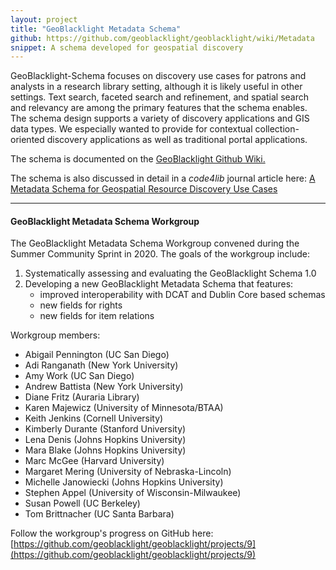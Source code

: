 ```yaml
---
layout: project
title: "GeoBlacklight Metadata Schema"
github: https://github.com/geoblacklight/geoblacklight/wiki/Metadata
snippet: A schema developed for geospatial discovery
---
```

GeoBlacklight-Schema focuses on discovery use cases for patrons and analysts in a research library setting, although it is likely useful in other settings. Text search, faceted search and refinement, and spatial search and relevancy are among the primary features that the schema enables. The schema design supports a variety of discovery applications and GIS data types. We especially wanted to provide for contextual collection-oriented discovery applications as well as traditional portal applications.

The schema is documented on the [GeoBlacklight Github Wiki.](https://github.com/geoblacklight/geoblacklight/wiki/Metadata)

The schema is also discussed in detail in a *code4lib* journal article here: [A Metadata Schema for Geospatial Resource Discovery Use Cases](http://journal.code4lib.org/articles/9710)

____

#### GeoBlacklight Metadata Schema Workgroup

The GeoBlacklight Metadata Schema Workgroup convened during the Summer Community Sprint in 2020. The goals of the workgroup include:

1. Systematically assessing and evaluating the GeoBlacklight Schema 1.0
2. Developing a new GeoBlacklight Metadata Schema that features:
	* improved interoperability with DCAT and Dublin Core based schemas
	* new fields for rights
    * new fields for item relations

Workgroup members:

* Abigail Pennington (UC San Diego)
* Adi Ranganath (New York University)
* Amy Work (UC San Diego)
* Andrew Battista (New York University)
* Diane Fritz (Auraria Library)
* Karen Majewicz (University of Minnesota/BTAA)
* Keith Jenkins (Cornell University)
* Kimberly Durante (Stanford University)
* Lena Denis (Johns Hopkins University)
* Mara Blake (Johns Hopkins University)
* Marc McGee (Harvard University)
* Margaret Mering (University of Nebraska-Lincoln)
* Michelle Janowiecki (Johns Hopkins University)
* Stephen Appel (University of Wisconsin-Milwaukee)
* Susan Powell (UC Berkeley)
* Tom Brittnacher (UC Santa Barbara)

Follow the workgroup's progress on GitHub here: [https://github.com/geoblacklight/geoblacklight/projects/9](https://github.com/geoblacklight/geoblacklight/projects/9)
